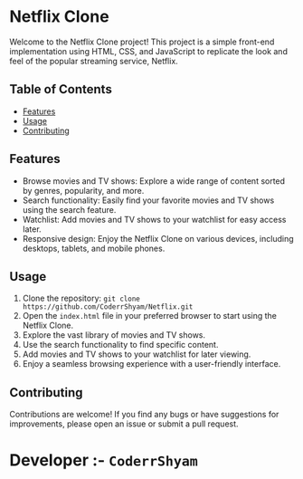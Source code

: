 # Netflix Clone

Welcome to the Netflix Clone project! This project is a simple front-end implementation using HTML, CSS, and JavaScript to replicate the look and feel of the popular streaming service, Netflix.

## Table of Contents

- [Features](#features)
- [Usage](#usage)
- [Contributing](#contributing)

## Features

- Browse movies and TV shows: Explore a wide range of content sorted by genres, popularity, and more.
- Search functionality: Easily find your favorite movies and TV shows using the search feature.
- Watchlist: Add movies and TV shows to your watchlist for easy access later.
- Responsive design: Enjoy the Netflix Clone on various devices, including desktops, tablets, and mobile phones.

## Usage

1. Clone the repository: `git clone https://github.com/CoderrShyam/Netflix.git`
2. Open the `index.html` file in your preferred browser to start using the Netflix Clone.
3. Explore the vast library of movies and TV shows.
4. Use the search functionality to find specific content.
5. Add movies and TV shows to your watchlist for later viewing.
6. Enjoy a seamless browsing experience with a user-friendly interface.

## Contributing

Contributions are welcome! If you find any bugs or have suggestions for improvements, please open an issue or submit a pull request.

#

# Developer :- `CoderrShyam`